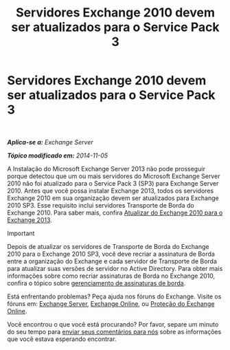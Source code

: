 ﻿---
title: 'Servidores Exchange 2010 devem ser atualizados para o Service Pack 3'
TOCTitle: Servidores Exchange 2010 devem ser atualizados para o Service Pack 3
ms:assetid: b4f74863-1567-4d6d-ae21-b0af495a1d82
ms:mtpsurl: https://technet.microsoft.com/pt-br/library/ms.exch.setupreadiness.e15e14coexistenceminversionrequirement(v=EXCHG.150)
ms:contentKeyID: 50486423
ms.date: 05/22/2018
mtps_version: v=EXCHG.150
ms.translationtype: MT
---

# Servidores Exchange 2010 devem ser atualizados para o Service Pack 3

 

_**Aplica-se a:** Exchange Server_

_**Tópico modificado em:** 2014-11-05_

A Instalação do Microsoft Exchange Server 2013 não pode prosseguir porque detectou que um ou mais servidores do Microsoft Exchange Server 2010 não foi atualizado para o Service Pack 3 (SP3) para Exchange Server 2010. Antes que você possa instalar Exchange 2013, todos os servidores Exchange 2010 em sua organização devem ser atualizados para Exchange 2010 SP3. Esse requisito inclui servidores Transporte de Borda do Exchange 2010. Para saber mais, confira [Atualizar do Exchange 2010 para o Exchange 2013](upgrade-from-exchange-2010-to-exchange-2013-exchange-2013-help.md).


> [!IMPORTANT]
> Depois de atualizar os servidores de Transporte de Borda do Exchange 2010 para o Exchange 2010 SP3, você deve recriar a assinatura de Borda entre a organização do Exchange e cada servidor de Transporte de Borda para atualizar suas versões de servidor no Active Directory. Para obter mais informações sobre como recriar assinaturas de Borda no Exchange 2010, confira o tópico sobre <A href="https://go.microsoft.com/fwlink/p/?linkid=269724">gerenciamento de assinaturas de borda</A>.



Está enfrentando problemas? Peça ajuda nos fóruns do Exchange. Visite os fóruns em: [Exchange Server](https://go.microsoft.com/fwlink/p/?linkid=60612), [Exchange Online](https://go.microsoft.com/fwlink/p/?linkid=267542), ou [Proteção do Exchange Online](https://go.microsoft.com/fwlink/p/?linkid=285351).

Você encontrou o que você está procurando? Por favor, separe um minuto do seu tempo para [enviar seus comentários para nós](mailto:exsetuphelpfeedback@microsoft.com?subject=exchange%202013%20setup%20help%20feedback) sobre as informações que você estava esperando encontrar.


